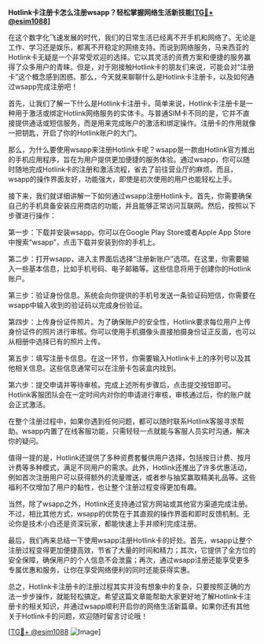 **Hotlink卡注册卡怎么注册wsapp？轻松掌握网络生活新技能[[TG💪+ @esim1088](https://t.me/s/esim1088)]**

在这个数字化飞速发展的时代，我们的日常生活已经离不开手机和网络了。无论是工作、学习还是娱乐，都离不开稳定的网络支持。而说到网络服务，马来西亚的Hotlink卡无疑是一个非常受欢迎的选择。它以其灵活的资费方案和便捷的服务赢得了众多用户的青睐。但是，对于刚接触Hotlink卡的朋友们来说，可能会对“注册卡”这个概念感到困惑。那么，今天就来聊聊什么是Hotlink卡注册卡，以及如何通过wsapp完成注册吧！

首先，让我们了解一下什么是Hotlink卡注册卡。简单来说，Hotlink卡注册卡是一种用于激活或绑定Hotlink网络服务的实体卡。与普通SIM卡不同的是，它并不直接提供通话或短信服务，而是用来完成账户的激活和绑定操作。注册卡的作用就像一把钥匙，开启了你的Hotlink账户的大门。

那么，为什么要使用wsapp来注册Hotlink卡呢？wsapp是一款由Hotlink官方推出的手机应用程序，旨在为用户提供更加便捷的服务体验。通过wsapp，你可以随时随地完成Hotlink卡的注册和激活流程，省去了前往营业厅的麻烦。而且，wsapp的操作界面友好，功能强大，即使是初次使用的用户也能轻松上手。

接下来，我们就详细讲解一下如何通过wsapp注册Hotlink卡。首先，你需要确保自己的手机具备安装应用商店的功能，并且能够正常访问互联网。然后，按照以下步骤进行操作：

第一步：下载并安装wsapp。你可以在Google Play Store或者Apple App Store中搜索“wsapp”，点击下载并安装到你的手机上。

第二步：打开wsapp，进入主界面后选择“注册新账户”选项。在这里，你需要输入一些基本信息，比如手机号码、电子邮箱等。这些信息将用于创建你的Hotlink账户。

第三步：验证身份信息。系统会向你提供的手机号发送一条验证码短信，你需要在wsapp中输入收到的验证码以完成身份验证。

第四步：上传身份证件照片。为了确保账户的安全性，Hotlink要求每位用户上传身份证件的照片进行审核。你可以使用手机摄像头直接拍摄身份证正反面，也可以从相册中选择已有的照片上传。

第五步：填写注册卡信息。在这一环节，你需要输入Hotlink卡上的序列号以及其他相关信息。这些信息通常可以在注册卡包装盒内找到。

第六步：提交申请并等待审核。完成上述所有步骤后，点击提交按钮即可。Hotlink客服团队会在一定时间内对你的申请进行审核，审核通过后，你的账户就会正式激活。

在整个注册过程中，如果你遇到任何问题，都可以随时联系Hotlink客服寻求帮助。wsapp内置了在线客服功能，只需轻轻一点就能与客服人员实时沟通，解决你的疑问。

值得一提的是，Hotlink还提供了多种资费套餐供用户选择，包括按日计费、按月计费等多种模式，满足不同用户的需求。此外，Hotlink还推出了许多优惠活动，例如首次注册用户可以获得额外的流量赠送，或者参与抽奖赢取精美礼品等。这些福利不仅增加了用户的黏性，也让整个注册过程变得更加有趣。

当然，除了wsapp之外，Hotlink还支持通过官方网站或其他官方渠道完成注册。不过，相比其他方式，wsapp的优势在于其直观的操作界面和即时反馈机制。无论你是技术小白还是资深玩家，都能快速上手并顺利完成注册。

最后，我们再来总结一下使用wsapp注册Hotlink卡的好处。首先，wsapp让整个注册过程变得更加便捷高效，节省了大量的时间和精力；其次，它提供了全方位的安全保障，确保用户的个人信息不会泄露；再次，通过wsapp注册还能享受更多专属优惠和服务，让你在享受网络便利的同时还能获得实惠。

总之，Hotlink卡注册卡的注册过程其实并没有想象中的复杂，只要按照正确的方法一步步操作，就能轻松搞定。希望这篇文章能帮助大家更好地了解Hotlink卡注册卡的相关知识，并通过wsapp顺利开启你的网络生活新篇章。如果你还有其他关于Hotlink卡的问题，欢迎随时留言讨论哦！

[[TG💪+ @esim1088](https://t.me/s/esim1088) ![Image](https://i.postimg.cc/4NQfJmqS/Snipaste-2025-05-13-00-14-12.png)]
